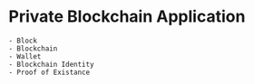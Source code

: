 # Private Blockchain Application

    - Block
    - Blockchain
    - Wallet
    - Blockchain Identity
    - Proof of Existance
